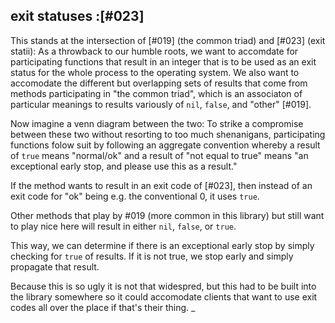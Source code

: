 ## exit statuses :[#023]

This stands at the intersection of [#019] (the common triad) and
[#023] (exit statii): As a throwback to our humble roots, we want to
accomdate for participating functions that result in an integer that is
to be used as an exit status for the whole process to the operating
system. We also want to accomodate the different but overlapping
sets of results that come from methods participating in
"the common triad", which is an associaton of particular meanings to
results variously of `nil`, `false`, and "other" [#019].

Now imagine a venn diagram between the two: To strike a compromise between
these two without resorting to too much shenanigans, participating
functions folow suit  by following an aggregate convention whereby
a result of `true` means "normal/ok" and a result of "not equal to true"
means "an exceptional early stop, and please use this as a result."

If the method wants to result in an exit code of [#023], then instead
of an exit code for "ok" being e.g. the conventional 0, it uses `true`.

Other methods that play by #019 (more common in this library) but still
want to play nice here will result in either `nil`, `false`, or `true`.

This way, we can determine if there is an exceptional early stop by
simply checking for `true` of results.  If it is not true, we stop
early and simply propagate that result.

Because this is so ugly it is not that widespred, but this had to be
built into the library somewhere so it could accomodate clients that
want to use exit codes all over the place if that's their thing.
_
